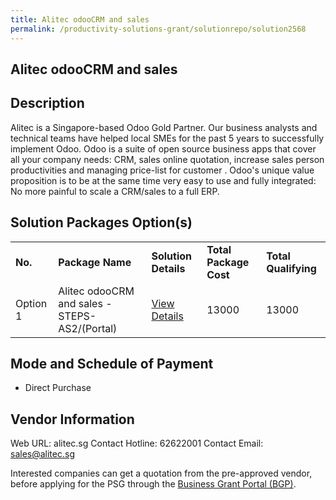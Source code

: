 ```yaml
---
title: Alitec odooCRM and sales
permalink: /productivity-solutions-grant/solutionrepo/solution2568
---
```


## Alitec odooCRM and sales

## Description

Alitec is a Singapore-based Odoo Gold Partner. Our business analysts and technical teams have helped local SMEs for the past 5 years to successfully implement Odoo. Odoo is a suite of open source business apps that cover all your company needs: CRM, sales online quotation, increase sales person productivities and managing price-list for customer . Odoo's unique value proposition is to be at the same time very easy to use and fully integrated: No more painful to scale a CRM/sales to a full ERP.

## Solution Packages Option(s)

<table>
<tr>
<td><b>No.</b></td>
<td><b>Package Name</b></td>
<td><b>Solution Details</b></td>
<td><b>Total Package Cost</b></td>
<td><b>Total Qualifying</b></td>
</tr>
<tr>
<td>Option 1</td>
<td>Alitec odooCRM and sales - STEPS-AS2/(Portal)</td>
<td><a href='https://www.gobusiness.gov.sg/images/psg/Alitec_20200759_Desensitised_Annex_3_Part_2.pdf'>View Details</a></td>
<td>13000</td>
<td>13000</td>
</tr>
</table>

## Mode and Schedule of Payment

 - Direct Purchase

## Vendor Information

 Web URL: alitec.sg 
Contact Hotline: 62622001 
Contact Email: sales@alitec.sg 


Interested companies can get a quotation from the pre-approved vendor, before applying for the PSG through the <a href='https://www.businessgrants.gov.sg/'>Business Grant Portal (BGP)</a>.

<script src="/jquery/resize-tables.js"></script>
